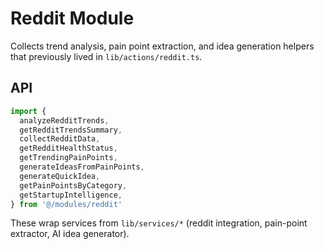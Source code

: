 # Reddit Module

Collects trend analysis, pain point extraction, and idea generation helpers that previously lived in `lib/actions/reddit.ts`.

## API
```ts
import {
  analyzeRedditTrends,
  getRedditTrendsSummary,
  collectRedditData,
  getRedditHealthStatus,
  getTrendingPainPoints,
  generateIdeasFromPainPoints,
  generateQuickIdea,
  getPainPointsByCategory,
  getStartupIntelligence,
} from '@/modules/reddit'
```

These wrap services from `lib/services/*` (reddit integration, pain-point extractor, AI idea generator).
